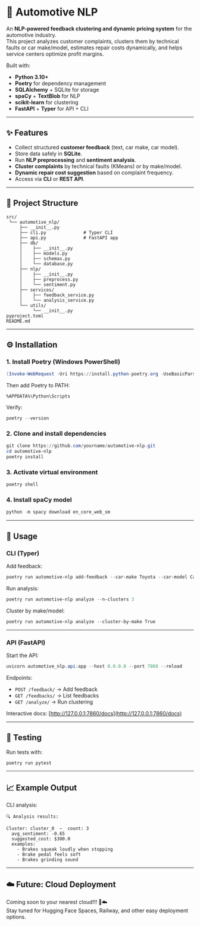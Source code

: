 # 🚗 Automotive NLP

An **NLP-powered feedback clustering and dynamic pricing system** for the automotive industry.  
This project analyzes customer complaints, clusters them by technical faults or car make/model, estimates repair costs dynamically, and helps service centers optimize profit margins.

Built with:
- **Python 3.10+**
- **Poetry** for dependency management
- **SQLAlchemy** + SQLite for storage
- **spaCy** + **TextBlob** for NLP
- **scikit-learn** for clustering
- **FastAPI** + **Typer** for API + CLI

---

## ✨ Features

- Collect structured **customer feedback** (text, car make, car model).
- Store data safely in **SQLite**.
- Run **NLP preprocessing** and **sentiment analysis**.
- **Cluster complaints** by technical faults (KMeans) or by make/model.
- **Dynamic repair cost suggestion** based on complaint frequency.
- Access via **CLI** or **REST API**.

---

## 📂 Project Structure

```text
src/
 └── automotive_nlp/
     ├── __init__.py
     ├── cli.py              # Typer CLI
     ├── api.py              # FastAPI app
     ├── db/
     │    ├── __init__.py
     │    ├── models.py
     │    ├── schemas.py
     │    └── database.py
     ├── nlp/
     │    ├── __init__.py
     │    ├── preprocess.py
     │    └── sentiment.py
     ├── services/
     │    ├── feedback_service.py
     │    └── analysis_service.py
     └── utils/
          └── __init__.py
pyproject.toml
README.md
```

---

## ⚙️ Installation

### 1. Install Poetry (Windows PowerShell)

```powershell
(Invoke-WebRequest -Uri https://install.python-poetry.org -UseBasicParsing).Content | python -
```

Then add Poetry to PATH:

```
%APPDATA%\Python\Scripts
```

Verify:

```powershell
poetry --version
```

### 2. Clone and install dependencies

```powershell
git clone https://github.com/yourname/automotive-nlp.git
cd automotive-nlp
poetry install
```

### 3. Activate virtual environment

```powershell
poetry shell
```

### 4. Install spaCy model

```powershell
python -m spacy download en_core_web_sm
```

---

## 🚀 Usage

### CLI (Typer)

Add feedback:

```powershell
poetry run automotive-nlp add-feedback --car-make Toyota --car-model Camry --text "Brakes squeak loudly"
```

Run analysis:

```powershell
poetry run automotive-nlp analyze --n-clusters 3
```

Cluster by make/model:

```powershell
poetry run automotive-nlp analyze --cluster-by-make True
```

---

### API (FastAPI)

Start the API:

```powershell
uvicorn automotive_nlp.api:app --host 0.0.0.0 --port 7860 --reload
```

Endpoints:
- `POST /feedback/` → Add feedback  
- `GET /feedbacks/` → List feedbacks  
- `GET /analyze/` → Run clustering  

Interactive docs: [http://127.0.0.1:7860/docs](http://127.0.0.1:7860/docs)

---

## 🧪 Testing

Run tests with:

```powershell
poetry run pytest
```

---

## 📈 Example Output

CLI analysis:

```text
🔍 Analysis results:

Cluster: cluster_0  —  count: 3
  avg_sentiment: -0.65
  suggested_cost: $300.0
  examples:
    - Brakes squeak loudly when stopping
    - Brake pedal feels soft
    - Brakes grinding sound
```

---

## ☁️ Future: Cloud Deployment

Coming soon to your nearest cloud!!! 🚀☁️  
Stay tuned for Hugging Face Spaces, Railway, and other easy deployment options.  
